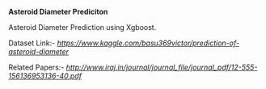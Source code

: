 **Asteroid Diameter Prediciton**

Asteroid Diameter Prediction using Xgboost.

Dataset Link:- *https://www.kaggle.com/basu369victor/prediction-of-asteroid-diameter*


Related Papers:- *http://www.iraj.in/journal/journal_file/journal_pdf/12-555-156136953136-40.pdf*
